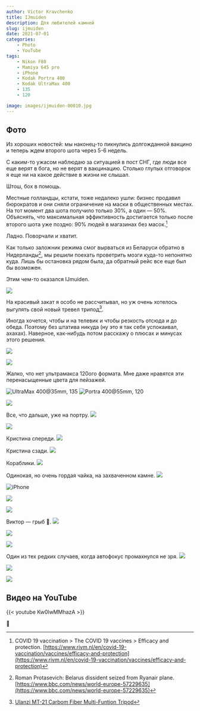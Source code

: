 ```yaml
---
author: Victor Kravchenko
title: IJmuiden
description: Для любителей камней
slug: ijmuiden
date: 2021-07-01
categories:
    - Photo
    - YouTube
tags:
    - Nikon F80
    - Mamiya 645 pro
    - iPhone
    - Kodak Portra 400
    - Kodak UltraMax 400
    - 135
    - 120

image: images/ijmuiden-00010.jpg
---
```


## Фото

Из хороших новостей: мы наконец-то пикнулись долгожданной вакцино и теперь ждем второго шота через 5-6 недель.

С каким-то ужасом наблюдаю за ситуацией в пост СНГ, где люди все еще верят в бога, но не верят в вакцинацию. Столько глупых отговорок я еще ни на какое действие в жизни не слышал.

Штош, бох в помощь.

Местные голландцы, кстати, тоже недалеко ушли: бизнес продавил бюрократов и они сняли ограничение на маски в общественных местах. На тот момент два шота получило только 30%, а один — 50%. Объяснять, что максимальная эффиктивность достигается только после второго шота уже поздно: 90% людей в магазинах без масок.[^1]

Ладно. Поворчали и хватит. 

Как только заложник режима смог вырваться из Беларуси обратно в Нидерланды[^2], мы решили поехать проветрить мозги куда-то непонятно куда. Лишь бы остановка рядом была, да обратный рейс все еще был бы возможен.

Этим чем-то оказался IJmuiden.


![](images/ijmuiden-00001.jpg)

На красивый закат я особо не рассчитывал, но уж очень хотелось выгулять свой новый тревел трипод[^3].

Иногда хочется, чтобы и на телевик и чтобы резкость отсюда и до обеда. Поэтому без штатива никуда (ну это я так себя успокаивал, ахахах). Наверное, как-нибудь потом расскажу о плюсах и минусах этого решения.

![](images/ijmuiden-00005.jpg)

![](images/ijmuiden-00006.jpg)

Жалко, что нет ультрамакса 120ого формата. Мне даже нравятся эти перенасыщенные цвета для пейзажей.

![UltraMax 400@35mm, 135](images/ijmuiden-00002.jpg)
![Portra 400@55mm, 120](images/ijmuiden-00003.jpg)

![](images/ijmuiden-00004.jpg)

Все, что дальше, уже на портру.
![](images/ijmuiden-00007.jpg)

![](images/ijmuiden-00008.jpg)

<!-- ![](images/ijmuiden-00009.jpg) -->

Кристина спереди.
![](images/ijmuiden-00010.jpg)

Кристина сзади.
![](images/ijmuiden-00011.jpg)

Кораблики.
![](images/ijmuiden-00012.jpg)

Одинокая, но очень гордая чайка, на захваченном камне.
![](images/ijmuiden-00013.jpg)

![iPhone](images/ijmuiden-00013-1.jpg)

![](images/ijmuiden-00014.jpg)

<!-- ![](images/ijmuiden-00015.jpg) -->

![](images/ijmuiden-00016.jpg)

Виктор — грыб 🍄.
![](images/ijmuiden-00017.jpg)

![](images/ijmuiden-00018.jpg)

![](images/ijmuiden-00019.jpg)

Один из тех редких случаев, когда автофокус промахнулся не зря.
![](images/ijmuiden-00020.jpg)

![](images/ijmuiden-00021.jpg)

![](images/ijmuiden-00022.jpg)

## Видео на YouTube
{{< youtube Kw0lwMMhazA >}}

🐍 

[^1]: COVID 19 vaccination > The COVID 19 vaccines > Efficacy and protection. [https://www.rivm.nl/en/covid-19-vaccination/vaccines/efficacy-and-protection](https://www.rivm.nl/en/covid-19-vaccination/vaccines/efficacy-and-protection)

[^2]: Roman Protasevich: Belarus dissident seized from Ryanair plane. [https://www.bbc.com/news/world-europe-57229635](https://www.bbc.com/news/world-europe-57229635)

[^3]: [Ulanzi MT-21 Carbom Fiber Multi-Funtion Tripod](https://www.ulanzi.com/products/ulanzi-mt-21-carbom-fiber-multi-funtion-tripod)